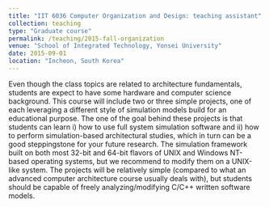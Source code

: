 ```yaml
---
title: "IIT 6036 Computer Organization and Design: teaching assistant"
collection: teaching
type: "Graduate course"
permalink: /teaching/2015-fall-organization
venue: "School of Integrated Technology, Yonsei University"
date: 2015-09-01
location: "Incheon, South Korea"
---
```


Even though the class topics are related to architecture fundamentals, students are expect to have some hardware and computer science background. This course will include two or three simple projects, one of each leveraging a different style of simulation models build for an educational purpose. The one of the goal behind these projects is that students can learn i) how to use full system simulation software and ii) how to perform simulation-based architectural studies, which in turn can be a good steppingstone for your future research. The simulation framework built on both most 32-bit and 64-bit flavors of UNIX and Windows NT-based operating systems, but we recommend to modify them on a UNIX-like system. The projects will be relatively simple (compared to what an advanced computer architecture course usually deals with), but students should be capable of freely analyzing/modifying C/C++ written software models.